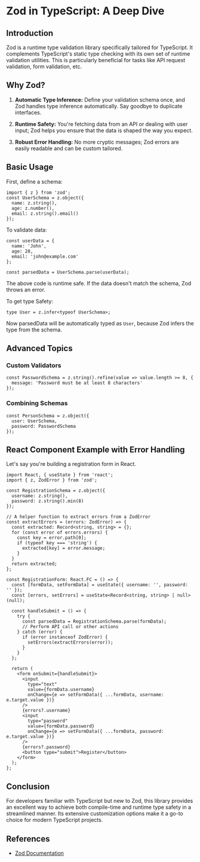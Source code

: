 # Zod in TypeScript: A Deep Dive

## Introduction
Zod is a runtime type validation library specifically tailored for TypeScript. It complements TypeScript's static type checking with its own set of runtime validation utilities. This is particularly beneficial for tasks like API request validation, form validation, etc.

## Why Zod?
1.  __Automatic Type Inference:__ Define your validation schema once, and Zod handles type inference automatically. Say goodbye to duplicate interfaces.

2. __Runtime Safety:__ You're fetching data from an API or dealing with user input; Zod helps you ensure that the data is shaped the way you expect.

3. __Robust Error Handling:__ No more cryptic messages; Zod errors are easily readable and can be custom tailored.

## Basic Usage
First, define a schema:

```tsx
import { z } from 'zod';
const UserSchema = z.object({
  name: z.string(),
  age: z.number(),
  email: z.string().email()
});
```

To validate data:

```tsx
const userData = {
  name: 'John',
  age: 20,
  email: 'john@example.com'
};

const parsedData = UserSchema.parse(userData);
```
The above code is runtime safe. If the data doesn't match the schema, Zod throws an error.

To get type Safety:

```tsx
type User = z.infer<typeof UserSchema>;
```

Now parsedData will be automatically typed as `User`, because Zod infers the type from the schema.


## Advanced Topics
### Custom Validators

```tsx
const PasswordSchema = z.string().refine(value => value.length >= 8, {
  message: 'Password must be at least 8 characters'
});
```
### Combining Schemas

```tsx
const PersonSchema = z.object({
  user: UserSchema,
  password: PasswordSchema
});
```
## React Component Example with Error Handling
Let's say you're building a registration form in React.

```tsx
import React, { useState } from 'react';
import { z, ZodError } from 'zod';

const RegistrationSchema = z.object({
  username: z.string(),
  password: z.string().min(8)
});

// A helper function to extract errors from a ZodError
const extractErrors = (errors: ZodError) => {
  const extracted: Record<string, string> = {};
  for (const error of errors.errors) {
    const key = error.path[0];
    if (typeof key === 'string') {
      extracted[key] = error.message;
    }
  }
  return extracted;
};

const RegistrationForm: React.FC = () => {
  const [formData, setFormData] = useState({ username: '', password: '' });
  const [errors, setErrors] = useState<Record<string, string> | null>(null);

  const handleSubmit = () => {
    try {
      const parsedData = RegistrationSchema.parse(formData);
      // Perform API call or other actions
    } catch (error) {
      if (error instanceof ZodError) {
        setErrors(extractErrors(error));
      }
    }
  };

  return (
    <form onSubmit={handleSubmit}>
      <input
        type="text"
        value={formData.username}
        onChange={e => setFormData({ ...formData, username: e.target.value })}
      />
      {errors?.username}
      <input
        type="password"
        value={formData.password}
        onChange={e => setFormData({ ...formData, password: e.target.value })}
      />
      {errors?.password}
      <button type="submit">Register</button>
    </form>
  );
};

```

## Conclusion
For developers familiar with TypeScript but new to Zod, this library provides an excellent way to achieve both compile-time and runtime type safety in a streamlined manner. Its extensive customization options make it a go-to choice for modern TypeScript projects.

## References
- [Zod Documentation](https://zod.dev/)